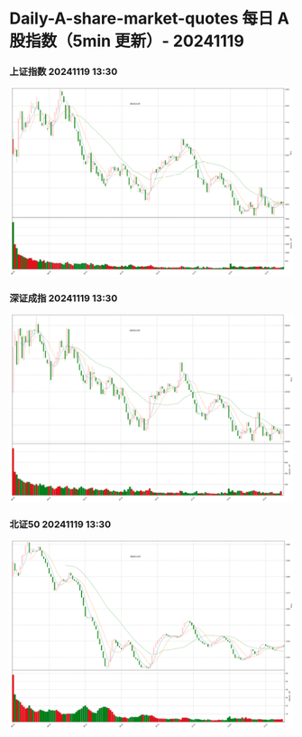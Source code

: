 
# Daily-A-share-market-quotes 每日 A 股指数（5min 更新）- 20241119

### 上证指数 20241119 13:30
![](./fig/2024/11/20241119-sh000001.png)

### 深证成指 20241119 13:30
![](./fig/2024/11/20241119-sz399001.png)

### 北证50 20241119 13:30
![](./fig/2024/11/20241119-bj899050.png)
